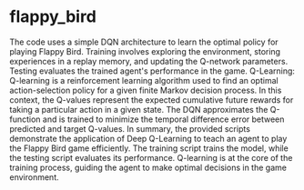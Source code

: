 # flappy_bird
The code uses a simple DQN architecture to learn the optimal policy for playing Flappy Bird.
Training involves exploring the environment, storing experiences in a replay memory, and updating the Q-network parameters.
Testing evaluates the trained agent's performance in the game.
Q-Learning:
Q-learning is a reinforcement learning algorithm used to find an optimal action-selection policy for a given finite Markov decision process.
In this context, the Q-values represent the expected cumulative future rewards for taking a particular action in a given state.
The DQN approximates the Q-function and is trained to minimize the temporal difference error between predicted and target Q-values.
In summary, the provided scripts demonstrate the application of Deep Q-Learning to teach an agent to play the Flappy Bird game efficiently. The training script trains the model, while the testing script evaluates its performance. Q-learning is at the core of the training process, guiding the agent to make optimal decisions in the game environment.
